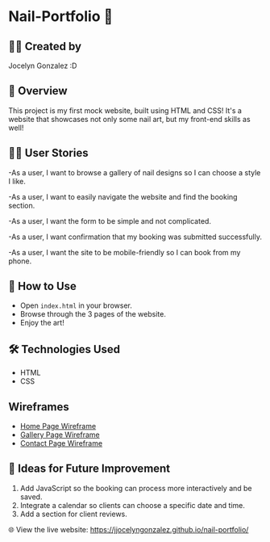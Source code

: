 # Nail-Portfolio 💅

## 👩‍🎨 Created by
Jocelyn Gonzalez :D

## 📝 Overview
This project is my first mock website, built using HTML and CSS! It's a website that showcases not only some nail art, but my front-end skills as well!

## 🧑‍💻 User Stories
-As a user, I want to browse a gallery of nail designs so I can choose a style I like.

-As a user, I want to easily navigate the website and find the booking section.

-As a user, I want the form to be simple and not complicated.

-As a user, I want confirmation that my booking was submitted successfully.

-As a user, I want the site to be mobile-friendly so I can book from my phone.

## 🚀 How to Use
- Open `index.html` in your browser.
- Browse through the 3 pages of the website.
- Enjoy the art!

## 🛠️ Technologies Used
- HTML
- CSS

## Wireframes
- [Home Page Wireframe](wireframes/home.png)
- [Gallery Page Wireframe](wireframes/gallery.png)
- [Contact Page Wireframe](wireframes/contact.png)

## 🌱 Ideas for Future Improvement
1. Add JavaScript so the booking can process more interactively and be saved.
2. Integrate a calendar so clients can choose a specific date and time.
3. Add a section for client reviews.

🌐 View the live website: 
https://jjocelyngonzalez.github.io/nail-portfolio/